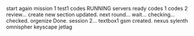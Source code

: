 start again
mission 1
test1
codes
RUNNING
servers
ready
codes 1
codes 2
review...
create
new section
updated.
next round...
wait...
checking...
checked.
orgenize
Done.
session 2...
textbox1
gsm
created.
nexus
sylenth
omnispher
keyscape
jetlag
